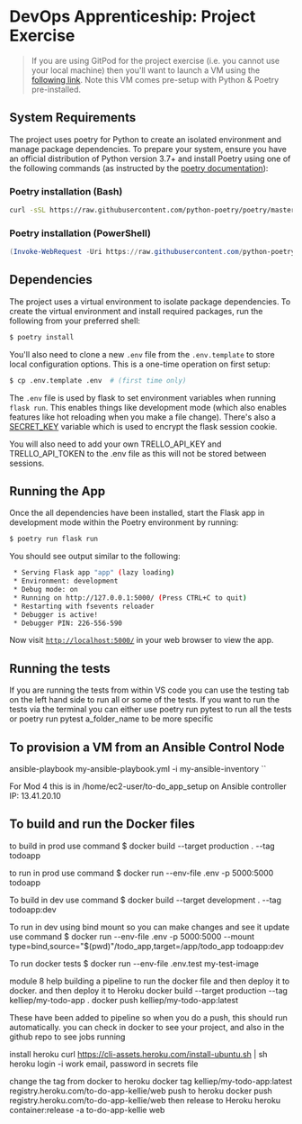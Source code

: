 # DevOps Apprenticeship: Project Exercise

> If you are using GitPod for the project exercise (i.e. you cannot use your local machine) then you'll want to launch a VM using the [following link](https://gitpod.io/#https://github.com/CorndelWithSoftwire/DevOps-Course-Starter). Note this VM comes pre-setup with Python & Poetry pre-installed.

## System Requirements

The project uses poetry for Python to create an isolated environment and manage package dependencies. To prepare your system, ensure you have an official distribution of Python version 3.7+ and install Poetry using one of the following commands (as instructed by the [poetry documentation](https://python-poetry.org/docs/#system-requirements)):

### Poetry installation (Bash)

```bash
curl -sSL https://raw.githubusercontent.com/python-poetry/poetry/master/install-poetry.py | python -
```

### Poetry installation (PowerShell)

```powershell
(Invoke-WebRequest -Uri https://raw.githubusercontent.com/python-poetry/poetry/master/install-poetry.py -UseBasicParsing).Content | python -
```

## Dependencies

The project uses a virtual environment to isolate package dependencies. To create the virtual environment and install required packages, run the following from your preferred shell:

```bash
$ poetry install
```

You'll also need to clone a new `.env` file from the `.env.template` to store local configuration options. This is a one-time operation on first setup:

```bash
$ cp .env.template .env  # (first time only)
```

The `.env` file is used by flask to set environment variables when running `flask run`. This enables things like development mode (which also enables features like hot reloading when you make a file change). There's also a [SECRET_KEY](https://flask.palletsprojects.com/en/1.1.x/config/#SECRET_KEY) variable which is used to encrypt the flask session cookie.

You will also need to add your own TRELLO_API_KEY and TRELLO_API_TOKEN to the .env file as this will not be stored between sessions.

## Running the App

Once the all dependencies have been installed, start the Flask app in development mode within the Poetry environment by running:
```bash
$ poetry run flask run
```

You should see output similar to the following:
```bash
 * Serving Flask app "app" (lazy loading)
 * Environment: development
 * Debug mode: on
 * Running on http://127.0.0.1:5000/ (Press CTRL+C to quit)
 * Restarting with fsevents reloader
 * Debugger is active!
 * Debugger PIN: 226-556-590
```
Now visit [`http://localhost:5000/`](http://localhost:5000/) in your web browser to view the app.

## Running the tests
If you are running the tests from within VS code you can use the testing tab on the left hand side to run all or some of the tests. If you want to run the tests via the terminal you can either use poetry run pytest to run all the tests or poetry run pytest a_folder_name to be more specific

## To provision a VM from an Ansible Control Node
ansible-playbook my-ansible-playbook.yml -i my-ansible-inventory
``

For Mod 4 this is in /home/ec2-user/to-do_app_setup on Ansible controller IP: 13.41.20.10 

## To build and run the Docker files
to build in prod use command 
 $ docker build --target production . --tag todoapp

 to run in prod use command
 $ docker run --env-file .env -p 5000:5000 todoapp

 To build in dev use command
 $ docker build --target development . --tag todoapp:dev
 
 To run in dev using bind mount so you can make changes and see it update use command
 $ docker run --env-file .env -p 5000:5000 --mount type=bind,source="$(pwd)"/todo_app,target=/app/todo_app todoapp:dev 

 To run docker tests
 $ docker run --env-file .env.test my-test-image

 module 8 help
 building a pipeline to run the docker file and then deploy it to docker. and then deploy it to Heroku
 docker build --target production --tag kelliep/my-todo-app .
 docker push kelliep/my-todo-app:latest

 These have been added to pipeline so when you do a push, this should run automatically. you can check in docker to see your project, and also in the github repo to see jobs running

 install heroku curl https://cli-assets.heroku.com/install-ubuntu.sh | sh
 heroku login -i work email, password in secrets file

 change the tag from docker to heroku
 docker tag kelliep/my-todo-app:latest registry.heroku.com/to-do-app-kellie/web
 push to heroku
 docker push registry.heroku.com/to-do-app-kellie/web
 then release to Heroku
 heroku container:release -a to-do-app-kellie web